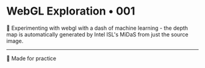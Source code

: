 # WebGL Exploration • 001

🏓 Experimenting with webgl with a dash of machine learning - the depth map is automatically generated by Intel ISL's MiDaS from just the source image.

<hr>

📝 Made for practice
